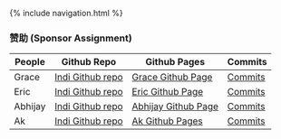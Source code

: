 {% include navigation.html %}

### 赞助 (Sponsor Assignment)

People | Github Repo | Github Pages | Commits |
-------------  | -------------- | -------------- | -------------- |
Grace  | [Indi Github repo](https://github.com/gracele246/individualgit) | [Grace Github Page](https://gracele246.github.io/individualgit/) | [Commits](https://github.com/gracele246/individualgit/commits/main)| 
Eric  | [Indi Github repo](https://github.com/elw55555/individualgit) | [Eric Github Page](https://elw55555.github.io/individualgit/) | [Commits](https://github.com/elw55555/individualgit/commits/main)| 
Abhijay | [Indi Github repo](https://github.com/Dubshott/ds2p2abhijayd) | [Abhijay Github Page](https://dubshott.github.io/ds2p2abhijayd/) | [Commits](https://github.com/Dubshott/ds2p2abhijayd/commits/main)|
Ak |[Indi Github repo]( https://github.com/akprathipati/individualgit) | [Ak Github Pages]( https://akprathipati.github.io/individualgit/) | [Commits](https://github.com/akprathipati/individualgit/commits/main)| 
